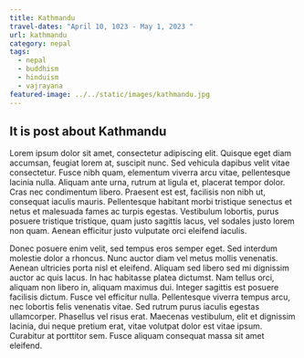 ```yaml
---
title: Kathmandu
travel-dates: "April 10, 1023 - May 1, 2023 "
url: kathmandu
category: nepal
tags:
  - nepal
  - buddhism
  - hinduism
  - vajrayana
featured-image: ../../static/images/kathmandu.jpg
---
```

## It is post about Kathmandu

Lorem ipsum dolor sit amet, consectetur adipiscing elit. Quisque eget diam accumsan, feugiat lorem at, suscipit nunc. Sed vehicula dapibus velit vitae consectetur. Fusce nibh quam, elementum viverra arcu vitae, pellentesque lacinia nulla. Aliquam ante urna, rutrum at ligula et, placerat tempor dolor. Cras nec condimentum libero. Praesent est est, facilisis non nibh ut, consequat iaculis mauris. Pellentesque habitant morbi tristique senectus et netus et malesuada fames ac turpis egestas. Vestibulum lobortis, purus posuere tristique tristique, quam justo sagittis lacus, vel sodales justo lorem non quam. Aenean efficitur justo vulputate orci eleifend iaculis.

Donec posuere enim velit, sed tempus eros semper eget. Sed interdum molestie dolor a rhoncus. Nunc auctor diam vel metus mollis venenatis. Aenean ultricies porta nisl et eleifend. Aliquam sed libero sed mi dignissim auctor ac quis lacus. In hac habitasse platea dictumst. Nam tellus orci, aliquam non libero in, aliquam maximus dui. Integer sagittis est posuere facilisis dictum. Fusce vel efficitur nulla. Pellentesque viverra tempus arcu, nec lobortis felis venenatis vitae. Sed rutrum purus iaculis egestas ullamcorper. Phasellus vel risus erat. Maecenas vestibulum, elit et dignissim lacinia, dui neque pretium erat, vitae volutpat dolor est vitae ipsum. Curabitur at porttitor sem. Fusce aliquam consequat massa sit amet eleifend.




